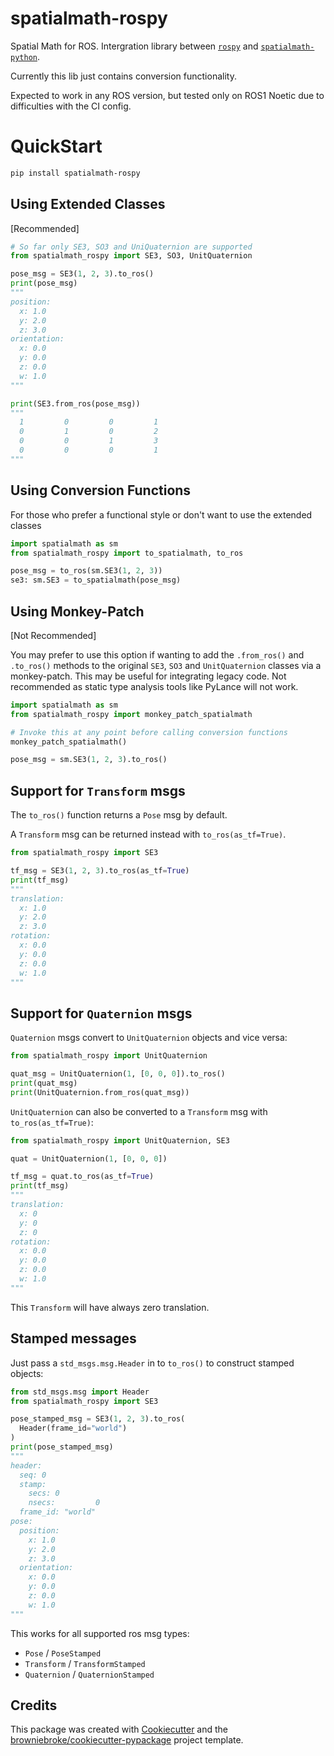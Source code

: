 # spatialmath-rospy

<!-- TODO: set up all the services needed for these badges -->
<!-- <p align="center">
  <a href="https://github.com/CallumJHays/spatialmath-rospy/actions?query=workflow%3ACI">
    <img src="https://img.shields.io/github/workflow/status/CallumJHays/spatialmath-rospy/CI/main?label=CI&logo=github&style=flat-square" alt="CI Status" >
  </a>
  <a href="https://mathpad.readthedocs.io">
    <img src="https://img.shields.io/readthedocs/mathpad.svg?logo=read-the-docs&logoColor=fff&style=flat-square" alt="Documentation Status">
  </a>
  <a href="https://codecov.io/gh/CallumJHays/spatialmath-rospy">
    <img src="https://img.shields.io/codecov/c/github/CallumJHays/spatialmath-rospy.svg?logo=codecov&logoColor=fff&style=flat-square" alt="Test coverage percentage">
  </a>
</p>
<p align="center">
  <a href="https://pypi.org/project/spatialmath-rospy/">
    <img src="https://img.shields.io/pypi/v/spatialmath-rospy.svg?logo=python&logoColor=fff&style=flat-square" alt="PyPI Version">
  </a>
  <img src="https://img.shields.io/pypi/pyversions/spatialmath-rospy.svg?style=flat-square&logo=python&amp;logoColor=fff" alt="Supported Python versions">
  <img src="https://img.shields.io/pypi/l/spatialmath-rospy.svg?style=flat-square" alt="License">
</p> -->

Spatial Math for ROS.
Intergration library between [`rospy`](http://wiki.ros.org/rospy) and [`spatialmath-python`](https://pypi.org/project/spatialmath-python/).

Currently this lib just contains conversion functionality.

Expected to work in any ROS version, but tested only on ROS1 Noetic due to difficulties with the CI config.

# QuickStart

```bash
pip install spatialmath-rospy
```

## Using Extended Classes
[Recommended]

```python
# So far only SE3, SO3 and UniQuaternion are supported
from spatialmath_rospy import SE3, SO3, UnitQuaternion

pose_msg = SE3(1, 2, 3).to_ros()
print(pose_msg)
"""
position: 
  x: 1.0
  y: 2.0
  z: 3.0
orientation: 
  x: 0.0
  y: 0.0
  z: 0.0
  w: 1.0
"""

print(SE3.from_ros(pose_msg))
"""
  1         0         0         1         
  0         1         0         2         
  0         0         1         3         
  0         0         0         1
"""
```


## Using Conversion Functions

For those who prefer a functional style or don't want to use the extended classes

```python
import spatialmath as sm
from spatialmath_rospy import to_spatialmath, to_ros

pose_msg = to_ros(sm.SE3(1, 2, 3))
se3: sm.SE3 = to_spatialmath(pose_msg)
```

## Using Monkey-Patch
[Not Recommended]

You may prefer to use this option if wanting to add the `.from_ros()` and `.to_ros()` methods to the original `SE3`, `SO3` and `UnitQuaternion` classes via a monkey-patch. This may be useful for integrating legacy code. Not recommended as static type analysis tools like PyLance will not work.

```python
import spatialmath as sm
from spatialmath_rospy import monkey_patch_spatialmath

# Invoke this at any point before calling conversion functions
monkey_patch_spatialmath()

pose_msg = sm.SE3(1, 2, 3).to_ros()
```

## Support for `Transform` msgs

The `to_ros()` function returns a `Pose` msg by default.

A `Transform` msg can be returned instead with `to_ros(as_tf=True)`.

```python
from spatialmath_rospy import SE3

tf_msg = SE3(1, 2, 3).to_ros(as_tf=True)
print(tf_msg)
"""
translation: 
  x: 1.0
  y: 2.0
  z: 3.0
rotation: 
  x: 0.0
  y: 0.0
  z: 0.0
  w: 1.0
"""
```

## Support for `Quaternion` msgs

`Quaternion` msgs convert to `UnitQuaternion` objects and vice versa:

```python
from spatialmath_rospy import UnitQuaternion

quat_msg = UnitQuaternion(1, [0, 0, 0]).to_ros()
print(quat_msg)
print(UnitQuaternion.from_ros(quat_msg))
```

`UnitQuaternion` can also be converted to a `Transform` msg with `to_ros(as_tf=True)`:

```python
from spatialmath_rospy import UnitQuaternion, SE3

quat = UnitQuaternion(1, [0, 0, 0])

tf_msg = quat.to_ros(as_tf=True)
print(tf_msg)
"""
translation: 
  x: 0
  y: 0
  z: 0
rotation: 
  x: 0.0
  y: 0.0
  z: 0.0
  w: 1.0
"""
```

This `Transform` will have always zero translation.

## Stamped messages

Just pass a `std_msgs.msg.Header` in to `to_ros()` to construct stamped objects:

```python
from std_msgs.msg import Header
from spatialmath_rospy import SE3

pose_stamped_msg = SE3(1, 2, 3).to_ros(
  Header(frame_id="world")
)
print(pose_stamped_msg)
"""
header: 
  seq: 0
  stamp: 
    secs: 0
    nsecs:         0
  frame_id: "world"
pose: 
  position: 
    x: 1.0
    y: 2.0
    z: 3.0
  orientation: 
    x: 0.0
    y: 0.0
    z: 0.0
    w: 1.0
"""
```

This works for all supported ros msg types:
- `Pose` / `PoseStamped`
- `Transform` / `TransformStamped`
- `Quaternion` / `QuaternionStamped`

<!-- Check out more examples in the [Examples directory](examples/) -->

<!-- ## Contributors ✨

Thanks goes to these wonderful people ([emoji key](https://allcontributors.org/docs/en/emoji-key)): -->

<!-- ALL-CONTRIBUTORS-LIST:START - Do not remove or modify this section -->
<!-- prettier-ignore-start -->
<!-- markdownlint-disable -->
<!-- markdownlint-enable -->
<!-- prettier-ignore-end -->

<!-- ALL-CONTRIBUTORS-LIST:END -->

<!-- This project follows the [all-contributors](https://github.com/all-contributors/all-contributors) specification. Contributions of any kind welcome! -->

## Credits

This package was created with
[Cookiecutter](https://github.com/audreyr/cookiecutter) and the
[browniebroke/cookiecutter-pypackage](https://github.com/browniebroke/cookiecutter-pypackage)
project template.

